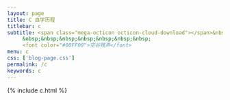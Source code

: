 ```yaml
---
layout: page
title: C 自学历程
titlebar: c
subtitle: <span class="mega-octicon octicon-cloud-download"></span>&nbsp;&nbsp;
     &nbsp;&nbsp;&nbsp;&nbsp;&nbsp;&nbsp;&nbsp;
     <font color="#00FF00">空谷残声</font>
menu: c
css: ['blog-page.css']
permalink: /c
keywords: c
---
```


{% include c.html %}
